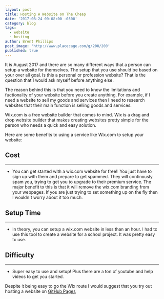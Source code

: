 ```yaml
---
layout: post
title: Hosting A Website on The Cheap
date: '2017-08-24 00:08:00 -0500'
category: blog
tags:
  - website
  - hosting
author: Brent Phillips
post_image: 'http://www.placecage.com/g/200/200'
published: true
---
```

It is August 2017 and there are so many different ways that a person can setup a website for themselves. The setup that you use should be based on your over all goal. Is this a personal or profession website? That is the question that I would ask myself before anything else. 

The reason behind this is that you need to know the limitations and fuctionality of your website before you create anything. For example, if I need a website to sell my goods and services then I need to research websites that their main function is selling goods and services. 

Wix.com is a free website builder that comes to mind. Wix is a drag and drop website builder that makes creating websites pretty simple for the person who needs a quick and easy solution.


Here are some benefits to using a service like Wix.com to setup your website:

## Cost
----
* You can get started with a wix.com website for free!! You just have to sign up with them and prepare to get spammed. They will continously spam you, trying to get you to upgrade to their premium service. The major benefit to this is that it will remove the wix.com branding from your webpages. If you are just trying to set something up on the fly then I wouldn't worry about it too much.


## Setup Time
----
* In theory, you can setup a wix.com website in less than an hour. I had to use this tool to create a website for a school project. It was pretty easy to use.

## Difficulty
----
* Super easy to use and setup! Plus there are a ton of youtube and help videos to get you started.

Despite it being easy to go the Wix route I would suggest that you try out hosting a website on [GitHub Pages](http://pages.github.com)
